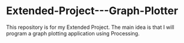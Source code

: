 # Extended-Project---Graph-Plotter
This repository is  for my Extended Project. The main idea is that I will program a graph plotting application using Processing.
